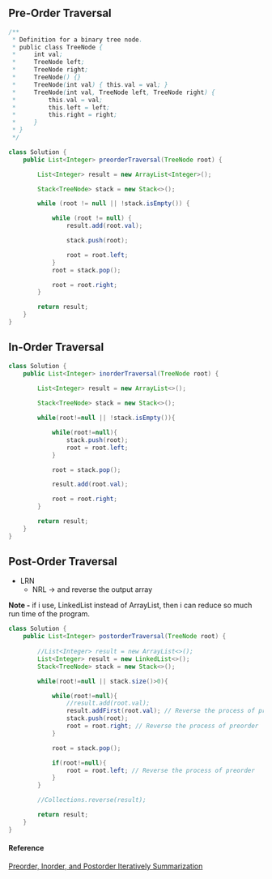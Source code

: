 
## Pre-Order Traversal

```java
/**
 * Definition for a binary tree node.
 * public class TreeNode {
 *     int val;
 *     TreeNode left;
 *     TreeNode right;
 *     TreeNode() {}
 *     TreeNode(int val) { this.val = val; }
 *     TreeNode(int val, TreeNode left, TreeNode right) {
 *         this.val = val;
 *         this.left = left;
 *         this.right = right;
 *     }
 * }
 */

class Solution {
    public List<Integer> preorderTraversal(TreeNode root) {

        List<Integer> result = new ArrayList<Integer>();

        Stack<TreeNode> stack = new Stack<>();

        while (root != null || !stack.isEmpty()) {

            while (root != null) {
                result.add(root.val);

                stack.push(root);

                root = root.left;
            }
            root = stack.pop();

            root = root.right;
        }

        return result;
    }
}
```




## In-Order Traversal

```java
class Solution {
    public List<Integer> inorderTraversal(TreeNode root) {
        
        List<Integer> result = new ArrayList<>();

        Stack<TreeNode> stack = new Stack<>();

        while(root!=null || !stack.isEmpty()){

            while(root!=null){
                stack.push(root);
                root = root.left;
            }

            root = stack.pop();

            result.add(root.val);

            root = root.right;
        }

        return result;
    }
}
```

## Post-Order Traversal

* LRN 
    - NRL -> and reverse the output array 


<b>Note -</b> if i use, LinkedList instead of ArrayList, then i can reduce so much run time of the program.

```java
class Solution {
    public List<Integer> postorderTraversal(TreeNode root) {
        
        //List<Integer> result = new ArrayList<>();
        List<Integer> result = new LinkedList<>();
        Stack<TreeNode> stack = new Stack<>();

        while(root!=null || stack.size()>0){

            while(root!=null){
                //result.add(root.val);
                result.addFirst(root.val); // Reverse the process of preorder
                stack.push(root); 
                root = root.right; // Reverse the process of preorder
            }

            root = stack.pop();

            if(root!=null){
                root = root.left; // Reverse the process of preorder
            }
        }

        //Collections.reverse(result);

        return result;
    }
}
```






#### Reference
[Preorder, Inorder, and Postorder Iteratively Summarization](https://leetcode.com/problems/binary-tree-postorder-traversal/solutions/45551/preorder-inorder-and-postorder-iteratively-summarization/)


